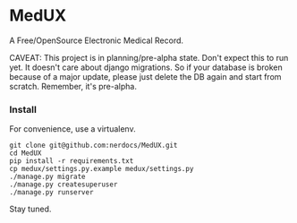 # MedUX

A Free/OpenSource Electronic Medical Record.

CAVEAT: This project is in planning/pre-alpha state. Don't expect this to run yet. It doesn't care about django migrations. So if your database is broken because of a major update, please just delete the DB again and start from scratch. Remember, it's pre-alpha.


### Install

For convenience, use a virtualenv.

    git clone git@github.com:nerdocs/MedUX.git
    cd MedUX
    pip install -r requirements.txt
    cp medux/settings.py.example medux/settings.py
    ./manage.py migrate
    ./manage.py createsuperuser
    ./manage.py runserver

Stay tuned.
